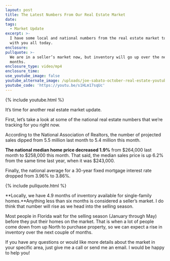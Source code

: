 ```yaml
---
layout: post
title: The Latest Numbers From Our Real Estate Market
date:
tags:
  - Market Update
excerpt: >-
  I have some local and national numbers from the real estate market to share
  with you all today.
enclosure:
pullquote: >-
  We are in a seller’s market now, but inventory will go up over the next few
  months.
enclosure_type: video/mp4
enclosure_time:
use_youtube_image: false
youtube_alternate_image: /uploads/joe-sabato-october-real-estate-youtube.jpg
youtube_code: 'https://youtu.be/s1HLm17sqUc'
---
```



{% include youtube.html %}

It’s time for another real estate market update.

First, let’s take a look at some of the national real estate numbers that we’re tracking for you right now.

According to the National Association of Realtors, the number of projected sales dipped from 5.5 million last month to 5.4 million this month.

**The national median home price decreased 1.9%** from $264,000 last month to $258,000 this month. That said, the median sales price is up 6.2% from the same time last year, when it was $243,000.

Finally, the national average for a 30-year fixed mortgage interest rate dropped from 3.96% to 3.86%.

{% include pullquote.html %}

**Locally, we have 4.9 months of inventory available for single-family homes.**Anything less than six months is considered a seller’s market. I do think that number will rise as we head into the selling season.

Most people in Florida wait for the selling season (January through May) before they put their homes on the market. That is when a lot of people come down from up North to purchase property, so we can expect a rise in inventory over the next couple of months.

If you have any questions or would like more details about the market in your specific area, just give me a call or send me an email. I would be happy to help you!
